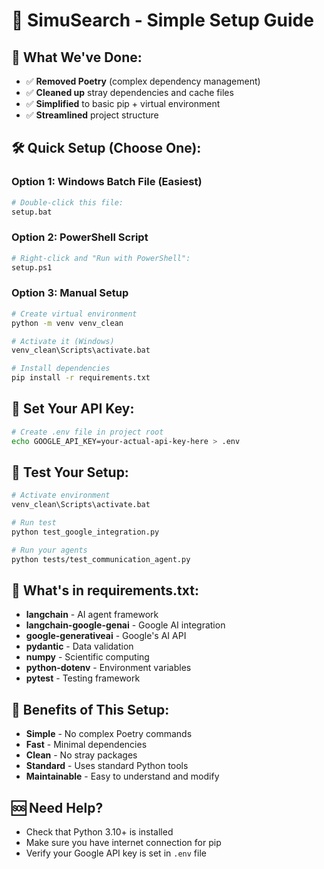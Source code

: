 # 🚀 SimuSearch - Simple Setup Guide

## 🎯 **What We've Done:**
- ✅ **Removed Poetry** (complex dependency management)
- ✅ **Cleaned up** stray dependencies and cache files
- ✅ **Simplified** to basic pip + virtual environment
- ✅ **Streamlined** project structure

## 🛠️ **Quick Setup (Choose One):**

### **Option 1: Windows Batch File (Easiest)**
```bash
# Double-click this file:
setup.bat
```

### **Option 2: PowerShell Script**
```bash
# Right-click and "Run with PowerShell":
setup.ps1
```

### **Option 3: Manual Setup**
```bash
# Create virtual environment
python -m venv venv_clean

# Activate it (Windows)
venv_clean\Scripts\activate.bat

# Install dependencies
pip install -r requirements.txt
```

## 🔑 **Set Your API Key:**
```bash
# Create .env file in project root
echo GOOGLE_API_KEY=your-actual-api-key-here > .env
```

## 🧪 **Test Your Setup:**
```bash
# Activate environment
venv_clean\Scripts\activate.bat

# Run test
python test_google_integration.py

# Run your agents
python tests/test_communication_agent.py
```

## 📁 **What's in requirements.txt:**
- **langchain** - AI agent framework
- **langchain-google-genai** - Google AI integration
- **google-generativeai** - Google's AI API
- **pydantic** - Data validation
- **numpy** - Scientific computing
- **python-dotenv** - Environment variables
- **pytest** - Testing framework

## 🎉 **Benefits of This Setup:**
- **Simple** - No complex Poetry commands
- **Fast** - Minimal dependencies
- **Clean** - No stray packages
- **Standard** - Uses standard Python tools
- **Maintainable** - Easy to understand and modify

## 🆘 **Need Help?**
- Check that Python 3.10+ is installed
- Make sure you have internet connection for pip
- Verify your Google API key is set in `.env` file

